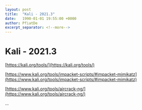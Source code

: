 ```yaml
---
layout: post
title:  "Kali - 2021.3"
date:   1990-01-01 19:55:00 +0000
author: PfiatDe
excerpt_separator: <!--more-->
---
```


# Kali - 2021.3

[https://kali.org/tools/](https://kali.org/tools/)

[https://www.kali.org/tools/impacket-scripts/#impacket-mimikatz](https://www.kali.org/tools/impacket-scripts/#impacket-mimikatz)

[https://www.kali.org/tools/aircrack-ng/](https://www.kali.org/tools/aircrack-ng/)

...
<!--more-->
